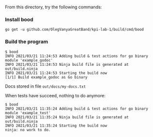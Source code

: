 From this directory, try the following commands:

### Install bood
`go get -u github.com/OlegVanyaGreatBand/kpi-lab-1/build/cmd/bood`

### Build the program

```
$ bood
INFO 2021/03/21 11:24:53 Adding build & test actions for go binary module 'example_godoc'
INFO 2021/03/21 11:24:53 Ninja build file is generated at out/build.ninja
INFO 2021/03/21 11:24:53 Starting the build now
[1/1] Build example_godoc as Go binary
```
Docs stored in file `out/docs/my-docs.txt`

When tests have succeed, nothing to do anymore:
```
$ bood
INFO 2021/03/21 11:35:24 Adding build & test actions for go binary module 'example_test'
INFO 2021/03/21 11:35:24 Ninja build file is generated at out/build.ninja
INFO 2021/03/21 11:35:24 Starting the build now
ninja: no work to do.
```